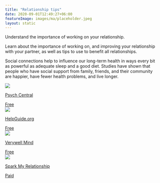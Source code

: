 ```yaml
---
title: "Relationship tips"
date: 2020-09-01T12:49:27+06:00
featureImage: images/ma/placeholder.jpeg
layout: static
---
```


Understand the importance of working on your relationship.

Learn about the importance of working on, and improving your relationship with your partner, as well as tips to use to benefit all relationships.

Social connections help to influence our long-term health in ways every bit as powerful as adequate sleep and a good diet. Studies have shown that people who have social support from family, friends, and their community are happier, have fewer health problems, and live longer.

<a class="ma-link" href="https://psychcentral.com/lib/simple-steps-to-improve-your-relationship#general-strategies"><div class="ma-card ma-card-Community"><div class="ma-icon"><img src ="/images/Icon-check - community - opacity.svg"/></div><div class="ma-name"><p>Psych Central</p></div><div class="ma-paid-text"><span>Free</span></div></div></a><a class="ma-link" href="https://www.helpguide.org/articles/relationships-communication/relationship-help.htm"><div class="ma-card ma-card-Community"><div class="ma-icon"><img src ="/images/Icon-check - community - opacity.svg"/></div><div class="ma-name"><p>HelpGuide.org</p></div><div class="ma-paid-text"><span>Free</span></div></div></a><a class="ma-link" href="https://www.verywellmind.com/7-surprising-ways-to-make-your-relationship-better-5094212"><div class="ma-card ma-card-Community"><div class="ma-icon"><img src ="/images/Icon-check - community - opacity.svg"/></div><div class="ma-name"><p>Verywell Mind</p></div><div class="ma-paid-text"><span>Free</span></div></div></a><a class="ma-link" href="https://sparkmyrelationship.com/"><div class="ma-card ma-card-Community"><div class="ma-icon"><img src ="/images/Icon-pound - community - opacity.svg"/></div><div class="ma-name"><p>Spark My Relationship</p></div><div class="ma-paid-text"><span>Paid</span></div></div></a>  

<br/><br/>






